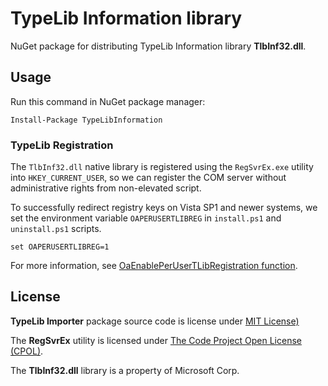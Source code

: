 # TypeLib Information library

NuGet package for distributing TypeLib Information library **TlbInf32.dll**.


## Usage

Run this command in NuGet package manager:

```
Install-Package TypeLibInformation
```


### TypeLib Registration

The `TlbInf32.dll` native library is registered using the `RegSvrEx.exe` utility into `HKEY_CURRENT_USER`, so we can register the COM server without administrative rights from non-elevated script.

To successfully redirect registry keys on Vista SP1 and newer systems, we set the environment variable `OAPERUSERTLIBREG` in `install.ps1` and `uninstall.ps1` scripts.

```
set OAPERUSERTLIBREG=1
```

For more information, see [OaEnablePerUserTLibRegistration function][1].


## License

**TypeLib Importer** package source code is license under [MIT License)](LICENSE.txt)

The **RegSvrEx** utility is licensed under [The Code Project Open License (CPOL)](RegSvrEx/CPOL.htm).

The **TlbInf32.dll** library is a property of Microsoft Corp.


[1]: http://msdn.microsoft.com/en-us/library/windows/desktop/cc713570(v=vs.85).aspx